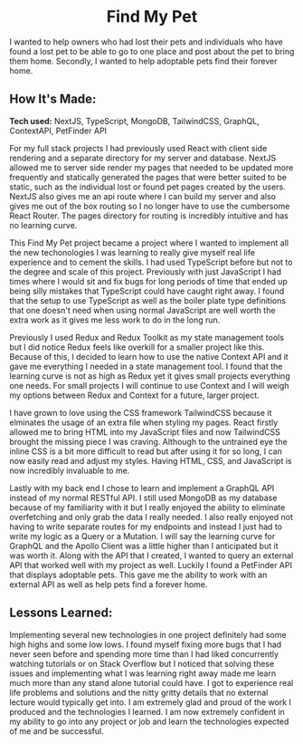 <h1 align="center">Find My Pet</h1>

I wanted to help owners who had lost their pets and individuals who have found a lost pet to be able to go to one place and post about the pet to bring them home. Secondly, I wanted to help adoptable pets find their forever home.

<h2 align="left">How It's Made:</h2>

**Tech used:** NextJS, TypeScript, MongoDB, TailwindCSS, GraphQL, ContextAPI, PetFinder API

For my full stack projects I had previously used React with client side rendering and a separate directory for my server and database. NextJS allowed me to server side render my pages that needed to be updated more frequently and statically generated the pages that were better suited to be static, such as the individual lost or found pet pages created by the users. NextJS also gives me an api route where I can build my server and also gives me out of the box routing so I no longer have to use the cumbersome React Router. The pages directory for routing is incredibly intuitive and has no learning curve.

This Find My Pet project became a project where I wanted to implement all the new techonologies I was learning to really give myself real life experience and to cement the skills. I had used TypeScript before but not to the degree and scale of this project. Previously with just JavaScript I had times where I would sit and fix bugs for long periods of time that ended up being silly mistakes that TypeScript could have caught right away. I found that the setup to use TypeScript as well as the boiler plate type definitions that one doesn't need when using normal JavaScript are well worth the extra work as it gives me less work to do in the long run.

Previously I used Redux and Redux Toolkit as my state management tools but I did notice Redux feels like overkill for a smaller project like this. Because of this, I decided to learn how to use the native Context API and it gave me everything I needed in a state management tool. I found that the learning curve is not as high as Redux yet it gives small projects everything one needs. For small projects I will continue to use Context and I will weigh my options between Redux and Context for a future, larger project.

I have grown to love using the CSS framework TailwindCSS because it elminates the usage of an extra file when styling my pages. React firstly allowed me to bring HTML into my JavaScript files and now TailwindCSS brought the missing piece I was craving. Although to the untrained eye the inline CSS is a bit more difficult to read but after using it for so long, I can now easily read and adjust my styles. Having HTML, CSS, and JavaScript is now incredibly invaluable to me.

Lastly with my back end I chose to learn and implement a GraphQL API instead of my normal RESTful API. I still used MongoDB as my database because of my familiarity with it but I really enjoyed the ability to eliminate overfetching and only grab the data I really needed. I also really enjoyed not having to write separate routes for my endpoints and instead I just had to write my logic as a Query or a Mutation. I will say the learning curve for GraphQL and the Apollo Client was a little higher than I anticipated but it was worth it. Along with the API that I created, I wanted to query an external API that worked well with my project as well. Luckily I found a PetFinder API that displays adoptable pets. This gave me the ability to work with an external API as well as help pets find a forever home.

<h2 align="left">Lessons Learned:</h2>
Implementing several new technologies in one project definitely had some high highs and some low lows. I found myself fixing more bugs that I had never seen before and spending more time than I had liked concurrently watching tutorials or on Stack Overflow but I noticed that solving these issues and implementing what I was learning right away made me learn much more than any stand alone tutorial could have. I got to experience real life problems and solutions and the nitty gritty details that no external lecture would typically get into. I am extremely glad and proud of the work I produced and the technologies I learned. I am now extremely confident in my ability to go into any project or job and learn the technologies expected of me and be successful.
